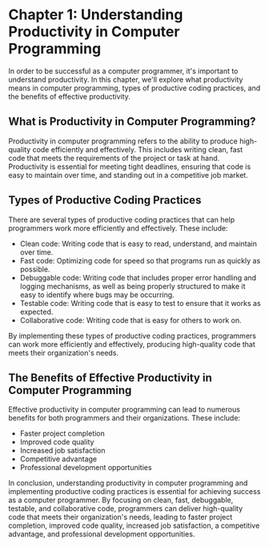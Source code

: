 Chapter 1: Understanding Productivity in Computer Programming
=============================================================

In order to be successful as a computer programmer, it's important to understand productivity. In this chapter, we'll explore what productivity means in computer programming, types of productive coding practices, and the benefits of effective productivity.

What is Productivity in Computer Programming?
---------------------------------------------

Productivity in computer programming refers to the ability to produce high-quality code efficiently and effectively. This includes writing clean, fast code that meets the requirements of the project or task at hand. Productivity is essential for meeting tight deadlines, ensuring that code is easy to maintain over time, and standing out in a competitive job market.

Types of Productive Coding Practices
------------------------------------

There are several types of productive coding practices that can help programmers work more efficiently and effectively. These include:

* Clean code: Writing code that is easy to read, understand, and maintain over time.
* Fast code: Optimizing code for speed so that programs run as quickly as possible.
* Debuggable code: Writing code that includes proper error handling and logging mechanisms, as well as being properly structured to make it easy to identify where bugs may be occurring.
* Testable code: Writing code that is easy to test to ensure that it works as expected.
* Collaborative code: Writing code that is easy for others to work on.

By implementing these types of productive coding practices, programmers can work more efficiently and effectively, producing high-quality code that meets their organization's needs.

The Benefits of Effective Productivity in Computer Programming
--------------------------------------------------------------

Effective productivity in computer programming can lead to numerous benefits for both programmers and their organizations. These include:

* Faster project completion
* Improved code quality
* Increased job satisfaction
* Competitive advantage
* Professional development opportunities

In conclusion, understanding productivity in computer programming and implementing productive coding practices is essential for achieving success as a computer programmer. By focusing on clean, fast, debuggable, testable, and collaborative code, programmers can deliver high-quality code that meets their organization's needs, leading to faster project completion, improved code quality, increased job satisfaction, a competitive advantage, and professional development opportunities.

